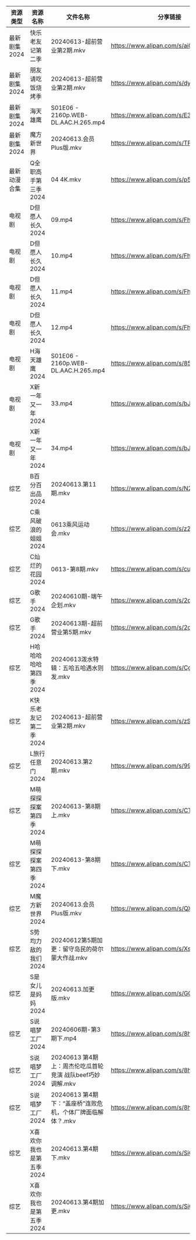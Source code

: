 | 资源类型     | 资源名称           | 文件名称                                    | 分享链接                                 | 更新时间                |
| -------- | -------------- | --------------------------------------- | ------------------------------------ | ------------------- |
| 最新剧集2024 | 快乐老友记第二季       | 20240613-超前营业第2期.mkv                    | https://www.alipan.com/s/aiCFNt8i4Jh | 2024-06-13 14:10:12 |
| 最新剧集2024 | 朋友请吃饭烧烤季       | 20240613-超前营业第2期.mkv                    | https://www.alipan.com/s/dyPVBYbHzTU | 2024-06-13 14:10:14 |
| 最新剧集2024 | 海天雄鹰           | S01E06 - 2160p.WEB-DL.AAC.H.265.mp4     | https://www.alipan.com/s/E3aXETHCtJG | 2024-06-13 12:09:16 |
| 最新剧集2024 | 魔方新世界          | 20240613.会员Plus版.mkv                    | https://www.alipan.com/s/TRe9NSJpMuK | 2024-06-13 14:10:17 |
| 最新动漫合集   | Q全职高手第三季2024   | 04 4K.mkv                               | https://www.alipan.com/s/p5SWahXWKvy | 2024-06-13 19:08:55 |
| 电视剧      | D但愿人长久2024     | 09.mp4                                  | https://www.alipan.com/s/FhuZUhrsRyc | 2024-06-13 12:05:12 |
| 电视剧      | D但愿人长久2024     | 10.mp4                                  | https://www.alipan.com/s/FhuZUhrsRyc | 2024-06-13 12:05:12 |
| 电视剧      | D但愿人长久2024     | 11.mp4                                  | https://www.alipan.com/s/FhuZUhrsRyc | 2024-06-13 12:05:12 |
| 电视剧      | D但愿人长久2024     | 12.mp4                                  | https://www.alipan.com/s/FhuZUhrsRyc | 2024-06-13 12:05:12 |
| 电视剧      | H海天雄鹰2024      | S01E06 - 2160p.WEB-DL.AAC.H.265.mp4     | https://www.alipan.com/s/85e9mG38ZwA | 2024-06-13 12:05:24 |
| 电视剧      | X新一年又一年2024    | 33.mp4                                  | https://www.alipan.com/s/bJPaF5dmdbu | 2024-06-13 18:06:40 |
| 电视剧      | X新一年又一年2024    | 34.mp4                                  | https://www.alipan.com/s/bJPaF5dmdbu | 2024-06-13 18:06:40 |
| 综艺       | B百分百出品2024     | 20240613.第11期.mkv                       | https://www.alipan.com/s/N2RcoMVTDZC | 2024-06-13 14:07:32 |
| 综艺       | C乘风破浪的姐姐2024   | 0613乘风运动会.mkv                           | https://www.alipan.com/s/z2ZQFhKX5nR | 2024-06-13 14:07:38 |
| 综艺       | C灿烂的花园2024     | 0613-第8期.mkv                            | https://www.alipan.com/s/cusw5oJaLFV | 2024-06-13 19:06:55 |
| 综艺       | G歌手2024        | 20240610期-端午企划.mkv                      | https://www.alipan.com/s/2dNKCR1mK3D | 2024-06-13 14:07:44 |
| 综艺       | G歌手2024        | 20240613期-超前营业第5期.mkv                   | https://www.alipan.com/s/2dNKCR1mK3D | 2024-06-13 14:07:43 |
| 综艺       | H哈哈哈哈哈第四季2024  | 20240613泼水特辑：五哈五哈遇水则发.mkv               | https://www.alipan.com/s/CgezbEPvmVp | 2024-06-13 14:07:47 |
| 综艺       | K快乐老友记第二季2024  | 20240613-超前营业第2期.mkv                    | https://www.alipan.com/s/zSYNbf4cpYQ | 2024-06-13 14:08:07 |
| 综艺       | L旅行任意门2024     | 20240613.第2期.mkv                        | https://www.alipan.com/s/99hnQkWKkeJ | 2024-06-13 14:08:12 |
| 综艺       | M萌探探探案第四季2024  | 20240613-第8期上.mkv                       | https://www.alipan.com/s/CT8S7QehFWz | 2024-06-13 19:07:24 |
| 综艺       | M萌探探探案第四季2024  | 20240613-第8期下.mkv                       | https://www.alipan.com/s/CT8S7QehFWz | 2024-06-13 19:07:24 |
| 综艺       | M魔方新世界2024     | 20240613.会员Plus版.mkv                    | https://www.alipan.com/s/QX27Hz4Mb8P | 2024-06-13 14:08:20 |
| 综艺       | S势均力敌的我们2024   | 20240612第5期加更：留守岛民的荷尔蒙大作战.mkv           | https://www.alipan.com/s/XsFhEtje2h7 | 2024-06-13 14:08:34 |
| 综艺       | S是女儿是妈妈2024    | 20240613.加更版.mkv                        | https://www.alipan.com/s/GGFq6YSak3R | 2024-06-13 14:08:37 |
| 综艺       | S说唱梦工厂2024     | 20240606期-第3期下.mp4                      | https://www.alipan.com/s/8hTFJiRBK62 | 2024-06-13 14:08:41 |
| 综艺       | S说唱梦工厂2024     | 20240613 第4期 上：周杰伦吃瓜首轮竞演 战队beef巧妙调解.mkv | https://www.alipan.com/s/8hTFJiRBK62 | 2024-06-13 14:08:40 |
| 综艺       | S说唱梦工厂2024     | 20240613 第4期 下：“盖座桥”连败危机，个体厂牌面临解体？.mkv  | https://www.alipan.com/s/8hTFJiRBK62 | 2024-06-13 14:08:40 |
| 综艺       | X喜欢你我也是第五季2024 | 20240613.第4期下.mkv                       | https://www.alipan.com/s/Si6SYux7pfw | 2024-06-13 14:08:51 |
| 综艺       | X喜欢你我也是第五季2024 | 20240613.第4期加更.mkv                      | https://www.alipan.com/s/Si6SYux7pfw | 2024-06-13 14:08:51 |
